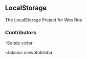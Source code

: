 ## LocalStorage

The LocalStorage Project for Wes Bos  

### Contributors 
-Sonde victor

-Jolaoso oluwatobiloba
